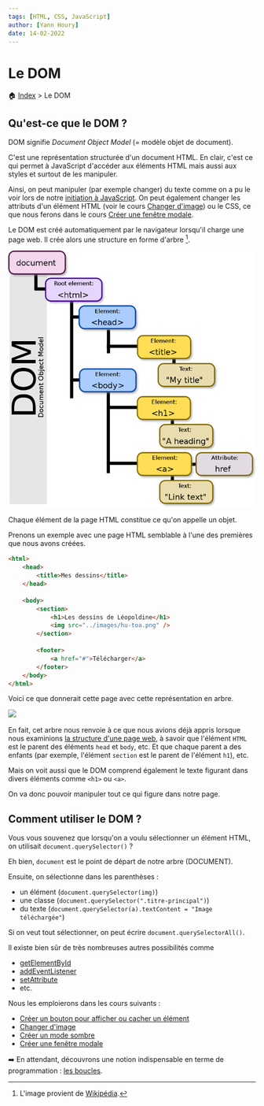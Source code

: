 ```yaml
---
tags: [HTML, CSS, JavaScript]
author: [Yann Houry]
date: 14-02-2022
---
```


# Le DOM
🏠 [Index](https://github.com/YannHY/html-css-js/blob/main/index.md) > Le DOM

## Qu'est-ce que le DOM ?
DOM signifie *Document Object Model* (= modèle objet de document).

C'est une représentation structurée d'un document HTML. En clair, c'est ce qui permet à JavaScript d'accéder aux éléments HTML mais aussi aux styles et surtout de les manipuler.

Ainsi, on peut manipuler (par exemple changer) du texte comme on a pu le voir lors de notre [initiation à JavaScript](https://github.com/YannHY/html-css-js/blob/main/6.%20Sixième%20partie/6.1%20Initiation%20à%20JavaScript.md). On peut également changer les attributs d'un élément HTML (voir le cours [Changer d'image](https://github.com/YannHY/html-css-js/blob/main/6.%20Sixième%20partie/6.3%20Changer%20d'image.md)) ou le CSS, ce que nous ferons dans le cours [Créer une fenêtre modale](https://github.com/YannHY/html-css-js/blob/main/6.%20Sixième%20partie/6.5%20Créer%20une%20fenêtre%20modale.md).

Le DOM est créé automatiquement par le navigateur lorsqu'il charge une page web. Il crée alors une structure en forme d'arbre [^1].

![](https://github.com/YannHY/html-css-js/blob/main/Images/DOM-model.png)

Chaque élément de la page HTML constitue ce qu'on appelle un objet.

Prenons un exemple avec une page HTML semblable à l'une des premières que nous avons créées.

```HTML
<html>
	<head>
		<title>Mes dessins</title>
	</head>

	<body>
		<section>
			<h1>Les dessins de Léopoldine</h1>
			<img src="../images/hu-toa.png" />
		</section>

		<footer>
			<a href="#">Télécharger</a>
		</footer>
	</body>
</html>
````

Voici ce que donnerait cette page avec cette représentation en arbre.

![](https://github.com/YannHY/html-css-js/blob/main/Images/DOM.jpg)

En fait, cet arbre nous renvoie à ce que nous avions déjà appris lorsque nous examinions [la structure d'une page web](https://github.com/YannHY/html-css-js/blob/main/1.%20Première%20partie/1.11%20La%20structure%20d'une%20page%20web.md), à savoir que l'élément `HTML` est le parent des éléments `head` et `body`, etc. Et que chaque parent a des enfants (par exemple, l'élément `section` est le parent de l'élément `h1`), etc.

Mais on voit aussi que le DOM comprend également le texte figurant dans divers éléments comme `<h1>` ou `<a>`.

On va donc pouvoir manipuler tout ce qui figure dans notre page.

## Comment utiliser le DOM ?
Vous vous souvenez que lorsqu'on a voulu sélectionner un élément HTML, on utilisait `document.querySelector()` ?

Eh bien, `document` est le point de départ de notre arbre (DOCUMENT).

Ensuite, on sélectionne dans les parenthèses :
- un élément (`document.querySelector(img)`)
- une classe (`document.querySelector(".titre-principal")`)
- du texte (`document.querySelector(a).textContent = "Image téléchargée"`)

Si on veut tout sélectionner, on peut écrire `document.querySelectorAll()`.

Il existe bien sûr de très nombreuses autres possibilités comme
- [getElementById](https://developer.mozilla.org/fr/docs/Web/API/Document/getElementById)
- [addEventListener](https://developer.mozilla.org/fr/docs/Web/API/EventTarget/addEventListener)
- [setAttribute](https://developer.mozilla.org/fr/docs/Web/API/Element/setAttribute)
- etc.

Nous les emploierons dans les cours suivants :

- [Créer un bouton pour afficher ou cacher un élément](https://github.com/YannHY/html-css-js/blob/main/6.%20Sixième%20partie/6.2%20Créer%20un%20bouton%20pour%20afficher%20ou%20cacher%20un%20élément.md)
- [Changer d'image](https://github.com/YannHY/html-css-js/blob/main/6.%20Sixième%20partie/6.3%20Changer%20d'image.md)
- [Créer un mode sombre](https://github.com/YannHY/html-css-js/blob/main/6.%20Sixième%20partie/6.4%20Créer%20un%20mode%20sombre.md)
- [Créer une fenêtre modale](https://github.com/YannHY/html-css-js/blob/main/6.%20Sixième%20partie/6.5%20Créer%20une%20fenêtre%20modale.md)

➡️ En attendant, découvrons une notion indispensable en terme de programmation : [les boucles](https://github.com/YannHY/html-css-js/blob/main/6.%20Sixième%20partie/6.1.4%20La%20boucle%20for.md).

[^1]: L'image provient de [Wikipédia](https://commons.wikimedia.org/wiki/File:DOM-model.svg).

